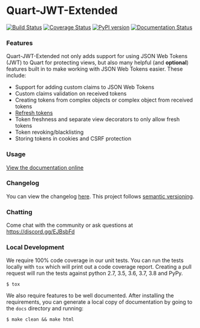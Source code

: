 # Quart-JWT-Extended
[![Build Status](https://travis-ci.org/vimalloc/quart-jwt-extended.svg?branch=master)](https://travis-ci.org/vimalloc/quart-jwt-extended)
[![Coverage Status](https://coveralls.io/repos/github/vimalloc/quart-jwt-extended/badge.svg?branch=master)](https://coveralls.io/github/vimalloc/quart-jwt-extended?branch=master)
[![PyPI version](https://badge.fury.io/py/Quart-JWT-Extended.svg)](https://badge.fury.io/py/Quart-JWT-Extended)
[![Documentation Status](https://readthedocs.org/projects/quart-jwt-extended/badge/)](http://quart-jwt-extended.readthedocs.io/en/latest/)

### Features
Quart-JWT-Extended not only adds support for using JSON Web Tokens (JWT) to Quart for protecting views,
but also many helpful (and **optional**) features  built in to make working with JSON Web Tokens
easier. These include:

* Support for adding custom claims to JSON Web Tokens
* Custom claims validation on received tokens
* Creating tokens from complex objects or complex object from received tokens
* [Refresh tokens](https://auth0.com/blog/refresh-tokens-what-are-they-and-when-to-use-them/)
* Token freshness and separate view decorators to only allow fresh tokens
* Token revoking/blacklisting
* Storing tokens in cookies and CSRF protection

### Usage
[View the documentation online](https://quart-jwt-extended.readthedocs.io/en/stable/)

### Changelog
You can view the changelog [here](https://github.com/vimalloc/quart-jwt-extended/releases).
This project follows [semantic versioning](https://semver.org/).

### Chatting
Come chat with the community or ask questions at https://discord.gg/EJBsbFd

### Local Development
We require 100% code coverage in our unit tests. You can run the tests locally
with `tox` which will print out a code coverage report. Creating a pull request
will run the tests against python 2.7, 3.5, 3.6, 3.7, 3.8 and PyPy.
```
$ tox
```

We also require features to be well documented. After installing the requirements,
you can generate a local copy of documentation by going to the `docs` directory
and running:
```
$ make clean && make html
```
